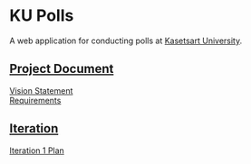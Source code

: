 # KU Polls

A web application for conducting polls at [Kasetsart University](http://ku.ac.th).

## [Project Document](../../wiki/Home)
[Vision Statement](../../wiki/Vision%20Statement)       
[Requirements](../../wiki/Requirement) 

## [Iteration](../../wiki/Home)          
[Iteration 1 Plan](../../wiki/Iteration%201%20Plan)   
